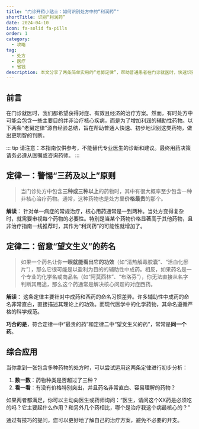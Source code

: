 ```yaml
---
title: "门诊开药小贴士：如何识别处方中的“利润药”"
shortTitle: 识别“利润药”
date: 2024-04-10
icon: fa-solid fa-pills
order: 1
category:
  - 攻略
tag:
  - 处方
  - 医疗
  - 省钱
description: 本文分享了两条简单实用的“老舅定律”，帮助普通患者在门诊就医时，快速识别处方中可能存在的、以盈利为目的的非必要辅助性药物（尤其是中成药），从而避免不必要的医疗开支。
---
```


## 前言

在门诊就医时，我们都希望获得对症、有效且经济的治疗方案。然而，有时处方中可能会包含一些主要目的并非治疗核心疾病，而是为了增加利润的辅助性药物。以下两条“老舅定律”源自经验总结，旨在帮助普通人快速、初步地识别这类药物，做出更明智的判断。

::: tip
请注意：本指南仅供参考，不能替代专业医生的诊断和建议。最终用药决策请务必遵从医嘱或咨询药师。
:::

## 定律一：警惕“三药及以上”原则

> 当门诊处方中包含**三种或三种以上**的药物时，其中有很大概率至少包含一种非核心治疗药物。通常，这种药物也是处方里**价格最贵**的那个。

**解读**：
针对单一病症的常规治疗，核心用药通常是一到两种。当处方变得复杂时，就需要审视每个药物的必要性。特别是当某个药物价格显著高于其他药物，且非治疗指南一线推荐时，其作为“利润药”的可能性就增加了。

## 定律二：留意“望文生义”的药名

> 如果一个药名让你**一眼就能看出它的功效**（如“清热解毒胶囊”、“活血化瘀片”），那么它很可能是以盈利为目的的辅助性中成药。相反，如果药名是一个专业的化学名或商品名（如“阿莫西林”、“布洛芬”），你无法直接从名字判断其用途，那么这个药通常是解决核心问题的对症西药。

**解读**：
这条定律主要针对中成药和西药的命名习惯差异。许多辅助性中成药的命名非常直白，直接描述其理论上的功效。而现代医学中的化学药物，其命名遵循严格的科学规范。

**巧合的是**，符合定律一中“最贵的药”和定律二中“望文生义的药”，常常是**同一个药**。

## 综合应用

当你拿到一张包含多种药物的处方时，可以尝试运用这两条定律进行初步分析：

1.  **数一数**：药物种类是否超过了三种？
2.  **看一看**：有没有价格特别突出，并且药名非常直白、容易理解的药物？

如果两者都满足，你可以主动向医生或药师询问：“医生，请问这个XX药是必须吃的吗？它主要起什么作用？和另外几个药相比，哪个是治疗我这个病最核心的？”

通过有技巧的提问，您可以更好地了解自己的治疗方案，避免不必要的开支。